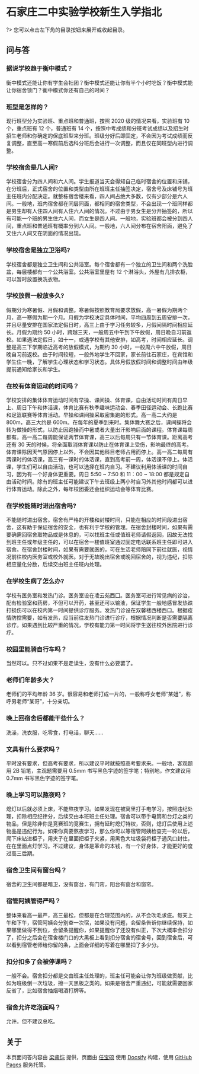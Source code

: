 # 石家庄二中实验学校新生入学指北

?> 您可以点击左下角的目录按钮来展开或收起目录。

## 问与答

### 据说学校趋于衡中模式？

衡中模式还能让你有学生会社团？衡中模式还能让你有半个小时吃饭？衡中模式能让你宿舍锁门？衡中模式你还有自己的时间？

### 班型是怎样的？

现行班型分为实验班、重点班和普通班，按照 2020 级的情况来看，实验班有 10 个，重点班有 12 个，普通班有 14 个，按照中考成绩和分班考试成绩以及招生时招生老师和你确定的保底班型来分班。班级分好后即固定，不会因为考试成绩而反复调整，直至高一寒假前后选科分班后会进行一次调整，而且仅在同班型内进行调整。

### 学校宿舍是几人间?

学校宿舍分为四人间和六人间。学生报道当天会得知自己临时宿舍的位置和床铺，在分班后，正式宿舍的位置和类型由所在班班主任抽签决定，宿舍号及床铺号为班主任班内分配决定。就整栋宿舍楼来看，四人间占绝大多数，仅有少部分是六人间。一般地，班内宿舍都在同层同面，都相同的宿舍类型，不会出现一个班同样都是男生却有人住四人间有人住六人间的情况。不过由于男女生是分开抽签的，所以有可能一个班的男生住六人间，而女生是四人间。一般地，实验班都会被分到四人间，重点班和普通班有概率分到六人间。一般地，六人间分布在宿舍阳面，避免了又住六人间又在阴面的情况出现。

### 学校宿舍是独立卫浴吗?

学校宿舍都是独立卫生间和公共浴室。每个宿舍都有一个独立的卫生间和两个洗脸盆，每层楼都有一个公共浴室。公共浴室里屋有 12 个淋浴头，外屋有几排衣柜，可以暂时放置换洗衣物。

### 学校放假一般放多久?

假期分为寒暑假、月假和调整。寒暑假按照教育局要求放假，高一暑假为期两个月，高一寒假为期一个月。月假为学校决定具体时间，平均四周到五周安排一次，并且尽量安排在国家法定假日时，高三上由于学习任务较多，月假间隔时间相应延长。月假为期约 50 小时，跨越三天，一般周五中午到下午放假，周日晚自习前返校。如果遇法定假日，如十一，或遇学校有其他安排，如高考，时间相应延长。调整是高三下学期临近高考的放假模式，为期约 30 小时，一般周六中午放假，周日晚自习前返校。由于时间较短，一般外地学生不回家，家长前往石家庄，在宾馆和学生住一晚，了解学生心理状态和学习状态。具体月假放假时间和调整时间由年级提前通知给家长和学生。

### 在校有体育运动的时间吗？

学校安排的集体体育运动时间有早操、课间操、体育课，自由活动时间有周日早上、周日下午和体活课，体育比赛有秋季趣味运动会、春季田径运动会、长跑比赛和足篮联赛等体育活动。早操和课间操采取密集跑的形式。高一高二大约是 800m，高三大约是 600m。在每年的夏季到来时。集体舞大赛之后，课间操将会转为做操的形式，以防止因跑操而中暑或者大量出汗影响后面的课程。体育课每周都有。高一高二每周能保证两节体育课，高三以后每周只有一节体育课。距离高考还有 30 天的时候，将全面取消体育课以防止在体育课上受伤，影响最终的高考。体育课除因天气原因停上以外，不会因其他科目老师占用而停上。高一高二每周有两课时的体活课，高三有一课时的体活课，直到高考前一周，体活课不停上。体活课，学生们可以自由活动，也可以选择在班内自习。不建议利用体活课的时间自习，因为有一个好身体更重要。周日 5:50 ~ 7:50 和 11：00 ~ 18:00 都是规定自由活动时间。除有的班主任可能建议下午去班级上两小时自习外其他时间都可以进行体育运动。除此之外，每年校团委还会组织运动会等体育比赛。

### 在学校能随时进出宿舍吗?

不能随时进出宿舍。宿舍有严格的开楼和封楼时间，只能在相应的时间段进出宿舍，这有助于保证宿舍的安全，也有利于学校的管理。在宿舍封楼时间，如果有需要确需回宿舍取物品或是休息的，可以找班主任或值班老师请假返回，因故无法找到班主任或年级主任的，可以在宿舍一楼值班室通过固定电话联系班主任即可进入宿舍。在宿舍封楼时间，如果有需要就医的，可在生活老师陪同下前往就医，视情况前往校内医务室或校外就医。对于无故晚出宿舍或晚回宿舍的，视为违纪，扣除相应量化分数，后续交由班主任班内处理。

### 在学校生病了怎么办?

学校有医务室和发热门诊。医务室设在凌云苑西囗。医务室可进行常见病的诊治，配有检验室和药房，不但可以开药，甚至还可以输液，保证学生一般地感冒发热跌打损伤可以在校内第一时间提供诊疗服务。发热门诊设在双馨楼西楼西口。根据疫情防控需要，如有发热，应当前往发热门诊进行诊疗，根据情况判断是否需要隔离诊疗。如果遇到比较严重的情况，学校有能力第一时间将学生送往校外医院进行诊疗。

### 校园里能骑自行车吗？

当然可以。只不过如果不是走读生，没有什么必要罢了。

### 老师们年龄多大？

老师们的平均年龄 36 岁。很容易和老师打成一片的，一般称呼女老师“某姐”，称呼男老师“某哥”，十分亲切。

### 晚上回宿舍后都能干些什么？

洗澡，洗衣服，吃零食，打电话，聊天……

### 文具有什么要求吗？

平时没有要求，但高考有要求，所以建议平时就按照高考要求来。一般地，客观题用 2B 铅笔，主观题需要用 0.5mm 书写黑色字迹的签字笔；特别地，作文建议用 0.7mm 书写黑色字迹的签字笔。

### 晚上学习可以熬夜吗？

熄灯以后就必须上床，不能熬夜学习。如果发现在被窝里打手电学习，按照违纪处理，扣除相应纪律分，后续交由本班班主任处理。宿舍可以带手电筒和台灯之类的物品，但是除非你是竞赛班的竞赛生，拥有延时熄灯特权，否则，熄灯后使用上述物品是违纪行为。如果你真要熬夜学习，那么你可以等宿管阿姨检查完一轮以后，爬下床钻进柜子，用夹子在里面把柜子夹紧，用黑色大垃圾袋将柜子通风口封住，在在里面点灯学习。不过建议，身体是革命的本钱，有一个好身体，才能更好的度过高三后期。

### 宿舍卫生间有窗台吗？

宿舍的卫生间都是暗卫，没有窗台，有门帘，阳台有窗台和窗帘。

### 宿管阿姨管得严吗？

整体来看高一最严，高三最松，但都是在合理范围内的，从不会吹毛求疵。每天上午和下午，宿管阿姨会分别查一次宿，如果没有问题，会留条告诉你继续保持，如果哪里做得不到位，会留条提醒你，如果提醒你了还没有纠正，下次大概率会扣分了，扣分之后会在宿舍楼门口的大黑板上看到扣分宿舍的宿舍号，回到宿舍后，可以看到宿管老师给你留的条，上面会详细的写着在哪里扣了多少分。

### 扣分扣多了会被停课吗？

一般不会。宿舍扣分都是交由班主任处理的，班主任可能会让你为班级做贡献，比如为班级倒一次垃圾，擦一天黑板之类的。如果是宿舍严重违纪，可能就需要回家反省了，比如宿舍抽烟喝酒打牌等。

### 宿舍允许吃泡面吗？

允许。但不建议总吃。

## 关于

本页面问答内容由 [梁睿恺](mailto:1309174233@qq.com) 提供，页面由 [任宝硕](https://baoshuo.ren) 使用 [Docsify](https://docsify.js.org) 构建，使用 [GitHub Pages](https://pages.github.com) 服务托管。
